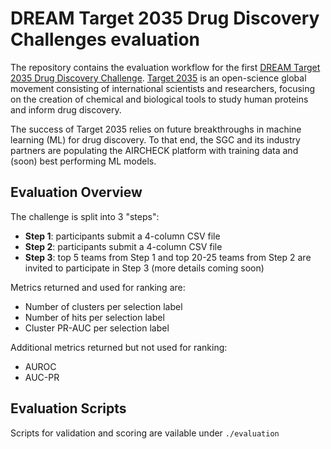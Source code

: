 # DREAM Target 2035 Drug Discovery Challenges evaluation

The repository contains the evaluation workflow for the first [DREAM Target 2035 Drug Discovery Challenge].
[Target 2035] is an open-science global movement consisting of international scientists
and researchers, focusing on the creation of chemical and biological tools to study
human proteins and inform drug discovery.

The success of Target 2035 relies on future breakthroughs in machine learning (ML) for
drug discovery. To that end, the SGC and its industry partners are populating the AIRCHECK
platform with training data and (soon) best performing ML models.

## Evaluation Overview

The challenge is split into 3 "steps":

- **Step 1**: participants submit a 4-column CSV file
- **Step 2**: participants submit a 4-column CSV file
- **Step 3**: top 5 teams from Step 1 and top 20-25 teams
  from Step 2 are invited to participate in Step 3 (more details coming soon)

Metrics returned and used for ranking are:

- Number of clusters per selection label
- Number of hits per selection label
- Cluster PR-AUC per selection label

Additional metrics returned but not used for ranking:

- AUROC
- AUC-PR

## Evaluation Scripts

Scripts for validation and scoring are vailable under `./evaluation`

<!-- LINKS -->
[DREAM Target 2035 Drug Discovery Challenge]: https://www.synapse.org/dream_target_2035
[Target 2035]: https://target2035.net/
